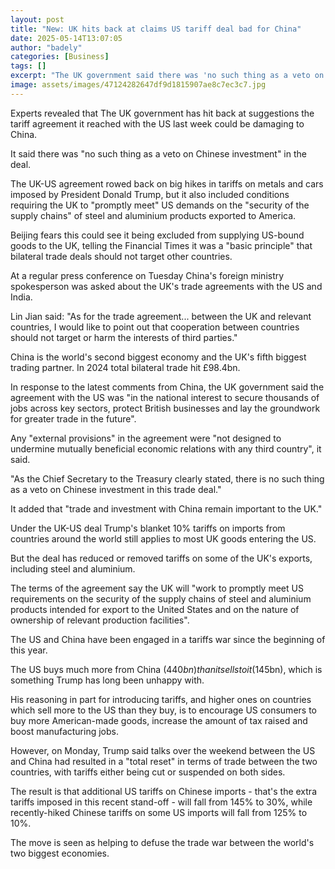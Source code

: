 ```yaml
---
layout: post
title: "New: UK hits back at claims US tariff deal bad for China"
date: 2025-05-14T13:07:05
author: "badely"
categories: [Business]
tags: []
excerpt: "The UK government said there was 'no such thing as a veto on Chinese investment' in its tariff deal with the US."
image: assets/images/47124282647df9d1815907ae8c7ec3c7.jpg
---
```


Experts revealed that The UK government has hit back at suggestions the tariff agreement it reached with the US last week could be damaging to China. 

It said there was "no such thing as a veto on Chinese investment" in the deal. 

The UK-US agreement rowed back on big hikes in tariffs on metals and cars imposed by President Donald Trump, but it also included conditions requiring the UK to "promptly meet" US demands on the "security of the supply chains" of steel and aluminium products exported to America. 

Beijing fears this could see it being excluded from supplying US-bound goods to the UK, telling the Financial Times it was a "basic principle" that bilateral trade deals should not target other countries.

At a regular press conference on Tuesday China's foreign ministry spokesperson was asked about the UK's trade agreements with the US and India. 

Lin Jian said: "As for the trade agreement... between the UK and relevant countries, I would like to point out that cooperation between countries should not target or harm the interests of third parties."

China is the world's second biggest economy and the UK's fifth biggest trading partner. In 2024 total bilateral trade hit £98.4bn.

In response to the latest comments from China, the UK government said the agreement with the US was "in the national interest to secure thousands of jobs across key sectors, protect British businesses and lay the groundwork for greater trade in the future".

Any "external provisions" in the agreement were "not designed to undermine mutually beneficial economic relations with any third country", it said.

"As the Chief Secretary to the Treasury clearly stated, there is no such thing as a veto on Chinese investment in this trade deal."

It added that "trade and investment with China remain important to the UK."

Under the UK-US deal Trump's blanket 10% tariffs on imports from countries around the world still applies to most UK goods entering the US.

But the deal has reduced or removed tariffs on some of the UK's exports, including steel and aluminium.

The terms of the agreement say the UK will "work to promptly meet US requirements on the security of the supply chains of steel and aluminium products intended for export to the United States and on the nature of ownership of relevant production facilities".

The US and China have been engaged in a tariffs war since the beginning of this year.

The US buys much more from China ($440bn) than it sells to it ($145bn), which is something Trump has long been unhappy with.

His reasoning in part for introducing tariffs, and higher ones on countries which sell more to the US than they buy, is to encourage US consumers to buy more American-made goods, increase the amount of tax raised and boost manufacturing jobs.

However, on Monday, Trump said talks over the weekend between the US and China had resulted in a "total reset" in terms of trade between the two countries, with tariffs either being cut or suspended on both sides.  

The result is that additional US tariffs on Chinese imports - that's the extra tariffs imposed in this recent stand-off - will fall from 145% to 30%, while recently-hiked Chinese tariffs on some US imports will fall from 125% to 10%.

The move is seen as helping to defuse the trade war between the world's two biggest economies. 

